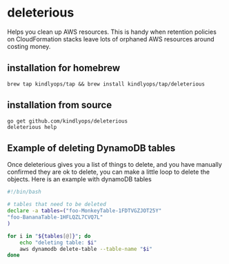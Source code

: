 # deleterious
Helps you clean up AWS resources. This is handy when
retention policies on CloudFormation stacks leave lots
of orphaned AWS resources around costing money.

## installation for homebrew

    brew tap kindlyops/tap && brew install kindlyops/tap/deleterious

## installation from source

    go get github.com/kindlyops/deleterious
    deleterious help


## Example of deleting DynamoDB tables

Once deleterious gives you a list of things to delete, and
you have manually confirmed they are ok to delete, you
can make a little loop to delete the objects. Here is an example with dynamoDB tables

```bash
#!/bin/bash

# tables that need to be deleted
declare -a tables=("foo-MonkeyTable-1FDTVGZJOT25Y"
"foo-BananaTable-1HFLQZL7CVQ7L"
)

for i in "${tables[@]}"; do
	echo "deleting table: $i"
	aws dynamodb delete-table --table-name "$i"
done


